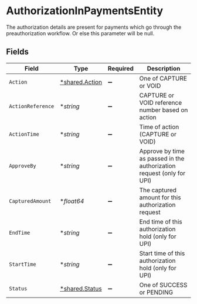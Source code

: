 # AuthorizationInPaymentsEntity

The authorization details are present for payments which go through the preauthorization workflow. Or else this parameter will be null.


## Fields

| Field                                                                 | Type                                                                  | Required                                                              | Description                                                           |
| --------------------------------------------------------------------- | --------------------------------------------------------------------- | --------------------------------------------------------------------- | --------------------------------------------------------------------- |
| `Action`                                                              | [*shared.Action](../../models/shared/action.md)                       | :heavy_minus_sign:                                                    | One of CAPTURE or VOID                                                |
| `ActionReference`                                                     | **string*                                                             | :heavy_minus_sign:                                                    | CAPTURE or VOID reference number based on action                      |
| `ActionTime`                                                          | **string*                                                             | :heavy_minus_sign:                                                    | Time of action (CAPTURE or VOID)                                      |
| `ApproveBy`                                                           | **string*                                                             | :heavy_minus_sign:                                                    | Approve by time as passed in the authorization request (only for UPI) |
| `CapturedAmount`                                                      | **float64*                                                            | :heavy_minus_sign:                                                    | The captured amount for this authorization request                    |
| `EndTime`                                                             | **string*                                                             | :heavy_minus_sign:                                                    | End time of this authorization hold (only for UPI)                    |
| `StartTime`                                                           | **string*                                                             | :heavy_minus_sign:                                                    | Start time of this authorization hold (only for UPI)                  |
| `Status`                                                              | [*shared.Status](../../models/shared/status.md)                       | :heavy_minus_sign:                                                    | One of SUCCESS or PENDING                                             |